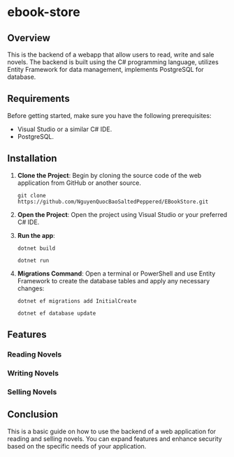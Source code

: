# ebook-store

## Overview
This is the backend of a webapp that allow users to read, write and sale novels. The backend is built using the C# programming language, utilizes Entity Framework for data management, implements PostgreSQL for database.

## Requirements
Before getting started, make sure you have the following prerequisites:
- Visual Studio or a similar C# IDE.
- PostgreSQL.

## Installation

1. **Clone the Project**: Begin by cloning the source code of the web application from GitHub or another source.

    ```
    git clone https://github.com/NguyenQuocBaoSaltedPeppered/EBookStore.git
    ```

2. **Open the Project**: Open the project using Visual Studio or your preferred C# IDE.

3. **Run the app**:

    ```
    dotnet build
    ```
    ```
    dotnet run
    ```

4. **Migrations Command**: Open a terminal or PowerShell and use Entity Framework to create the database tables and apply any necessary changes:
    ```
    dotnet ef migrations add InitialCreate
    ```
    ```
    dotnet ef database update
    ```

## Features

### Reading Novels

### Writing Novels

### Selling Novels

## Conclusion

This is a basic guide on how to use the backend of a web application for reading and selling novels. You can expand features and enhance security based on the specific needs of your application.
